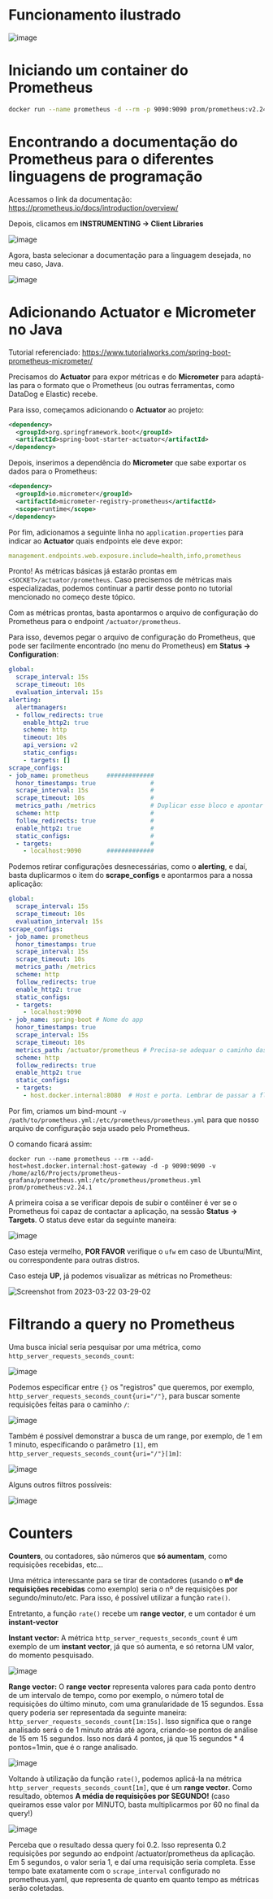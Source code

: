 # Funcionamento ilustrado

![image](https://user-images.githubusercontent.com/80921933/226532921-14afda67-121e-4e04-932d-53aad08e7f37.png)

# Iniciando um container do Prometheus

```bash
docker run --name prometheus -d --rm -p 9090:9090 prom/prometheus:v2.24.1
```

# Encontrando a documentação do Prometheus para o diferentes linguagens de programação

Acessamos o link da documentação: https://prometheus.io/docs/introduction/overview/

Depois, clicamos em **INSTRUMENTING -> Client Libraries**

![image](https://user-images.githubusercontent.com/80921933/226759377-d078381d-aff3-4d7d-96af-9b7dc77b879c.png)

Agora, basta selecionar a documentação para a linguagem desejada, no meu caso, Java.

![image](https://user-images.githubusercontent.com/80921933/226759514-c14b3239-23cb-4fcd-b9c9-72811e1c39a5.png)

# Adicionando Actuator e Micrometer no Java

Tutorial referenciado: https://www.tutorialworks.com/spring-boot-prometheus-micrometer/

Precisamos do **Actuator** para expor métricas e do **Micrometer** para adaptá-las para o formato que o Prometheus (ou outras ferramentas, como DataDog e Elastic) recebe.

Para isso, começamos adicionando o **Actuator** ao projeto:

```xml
<dependency>
  <groupId>org.springframework.boot</groupId>
  <artifactId>spring-boot-starter-actuator</artifactId>
</dependency>
```

Depois, inserimos a dependência do **Micrometer** que sabe exportar os dados para o Prometheus:

```xml
<dependency>
  <groupId>io.micrometer</groupId>
  <artifactId>micrometer-registry-prometheus</artifactId>
  <scope>runtime</scope>
</dependency>
```

Por fim, adicionamos a seguinte linha no `application.properties` para indicar ao **Actuator** quais endpoints ele deve expor:

```yaml
management.endpoints.web.exposure.include=health,info,prometheus
```

Pronto! As métricas básicas já estarão prontas em `<SOCKET>/actuator/prometheus`. Caso precisemos de métricas mais especializadas, podemos continuar a partir desse ponto no tutorial mencionado no começo deste tópico.

Com as métricas prontas, basta apontarmos o arquivo de configuração do Prometheus para o endpoint `/actuator/prometheus`.

Para isso, devemos pegar o arquivo de configuração do Prometheus, que pode ser facilmente encontrado (no menu do Prometheus) em **Status -> Configuration**:

```yaml
global:
  scrape_interval: 15s
  scrape_timeout: 10s
  evaluation_interval: 15s
alerting:
  alertmanagers:
  - follow_redirects: true
    enable_http2: true
    scheme: http
    timeout: 10s
    api_version: v2
    static_configs:
    - targets: []
scrape_configs:
- job_name: prometheus     #############
  honor_timestamps: true               #
  scrape_interval: 15s                 #
  scrape_timeout: 10s                  # 
  metrics_path: /metrics               # Duplicar esse bloco e apontar para a nossa aplicação!
  scheme: http                         #
  follow_redirects: true               #
  enable_http2: true                   #
  static_configs:                      #
  - targets:                           #
    - localhost:9090       #############
```

Podemos retirar configurações desnecessárias, como o **alerting**, e daí, basta duplicarmos o item do **scrape_configs** e apontarmos para a nossa aplicação:

```yaml
global:
  scrape_interval: 15s
  scrape_timeout: 10s
  evaluation_interval: 15s
scrape_configs:
- job_name: prometheus     
  honor_timestamps: true               
  scrape_interval: 15s                 
  scrape_timeout: 10s                  
  metrics_path: /metrics              
  scheme: http                         
  follow_redirects: true               
  enable_http2: true                   
  static_configs:                      
  - targets:                           
    - localhost:9090
- job_name: spring-boot # Nome do app     
  honor_timestamps: true               
  scrape_interval: 15s                 
  scrape_timeout: 10s                  
  metrics_path: /actuator/prometheus # Precisa-se adequar o caminho das métricas!              
  scheme: http                         
  follow_redirects: true               
  enable_http2: true                   
  static_configs:                      
  - targets:                           
    - host.docker.internal:8080  # Host e porta. Lembrar de passar a flag do host.docker.internal!
```

Por fim, criamos um bind-mount `-v /path/to/prometheus.yml:/etc/prometheus/prometheus.yml` para que nosso arquivo de configuração seja usado pelo Prometheus.

O comando ficará assim:

```
docker run --name prometheus --rm --add-host=host.docker.internal:host-gateway -d -p 9090:9090 -v /home/azl6/Projects/prometheus-grafana/prometheus.yml:/etc/prometheus/prometheus.yml prom/prometheus:v2.24.1
```

A primeira coisa a se verificar depois de subir o contêiner é ver se o Prometheus foi capaz de contactar a aplicação, na sessão **Status -> Targets**. O status deve estar da seguinte maneira:

![image](https://user-images.githubusercontent.com/80921933/226818898-d7925b64-f074-49af-a8aa-6fb690b85b75.png)

Caso esteja vermelho, **POR FAVOR** verifique o `ufw` em caso de Ubuntu/Mint, ou correspondente para outras distros.

Caso esteja **UP**, já podemos visualizar as métricas no Prometheus:

![Screenshot from 2023-03-22 03-29-02](https://user-images.githubusercontent.com/80921933/226820350-808bc728-9fdd-4f6d-a2b2-8c56e520a2ac.png)

# Filtrando a query no Prometheus

Uma busca inicial seria pesquisar por uma métrica, como `http_server_requests_seconds_count`:

![image](https://user-images.githubusercontent.com/80921933/226826659-7c273763-f7af-4d2c-98df-6eed3287c761.png)

Podemos especificar entre `{}` os "registros" que queremos, por exemplo, `http_server_requests_seconds_count{uri="/"}`, para buscar somente requisições feitas para o caminho `/`:

![image](https://user-images.githubusercontent.com/80921933/226827007-e706f01c-1c20-48c1-847b-dd5537efc6f1.png)

Também é possível demonstrar a busca de um range, por exemplo, de 1 em 1 minuto, especificando o parâmetro `[1]`, em `http_server_requests_seconds_count{uri="/"}[1m]`:

![image](https://user-images.githubusercontent.com/80921933/226827240-635fe51d-9e21-44f4-accf-77dda42dde56.png)

Alguns outros filtros possíveis:

![image](https://user-images.githubusercontent.com/80921933/226827627-14db221b-155c-4acb-93ca-42016cd7edf6.png)

# Counters

**Counters**, ou contadores, são números que **só aumentam**, como requisições recebidas, etc...

Uma métrica interessante para se tirar de contadores (usando o **nº de requisições recebidas** como exemplo) seria o nº de requisições por segundo/minuto/etc. Para isso, é possível utilizar a função `rate()`.

Entretanto, a função `rate()` recebe um **range vector**, e um contador é um **instant-vector**

**Instant vector:** A métrica `http_server_requests_seconds_count` é um exemplo de um **instant vector**, já que só aumenta, e só retorna UM valor, do momento pesquisado.

![image](https://user-images.githubusercontent.com/80921933/227043962-48aca3d8-2563-4693-8972-4aedfb7a7160.png)

**Range vector:** O **range vector** representa valores para cada ponto dentro de um intervalo de tempo, como por exemplo, o número total de requisições do último minuto, com uma granularidade de 15 segundos. Essa query poderia ser representada da seguinte maneira: `http_server_requests_seconds_count[1m:15s]`. Isso significa que o range analisado será o de 1 minuto atrás até agora, criando-se pontos de análise de 15 em 15 segundos. Isso nos dará 4 pontos, já que 15 segundos * 4 pontos=1min, que é o range analisado.  

![image](https://user-images.githubusercontent.com/80921933/227044778-f6ed659c-5da7-4376-8297-ddd21c02d48b.png)

Voltando à utilização da função `rate()`, podemos aplicá-la na métrica `http_server_requests_seconds_count[1m]`, que é um **range vector**. Como resultado, obtemos **A média de requisições por SEGUNDO!** (caso queiramos esse valor por MINUTO, basta multiplicarmos por 60 no final da query!)

![image](https://user-images.githubusercontent.com/80921933/227045728-65acaa63-f519-4c14-bf39-74613d36cfa8.png)

Perceba que o resultado dessa query foi 0.2. Isso representa 0.2 requisições por segundo ao endpoint /actuator/prometheus da aplicação. Em 5 segundos, o valor seria 1, e daí uma requisição seria completa. Esse tempo bate exatamente com o `scrape_interval` configurado no prometheus.yaml, que representa de quanto em quanto tempo as métricas serão coletadas.






